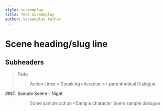 ```yaml
---
style: screenplay
title: Test Screenplay
author: Screenplay Author
---
```


# Scene heading/slug line
## Subheaders
> Fade
>> Action Lines
< Speaking character
<< parenthetical
Dialogue

#INT. Sample Scene - Night
>> Some sample action
<Sample character
Some sample dialogue
